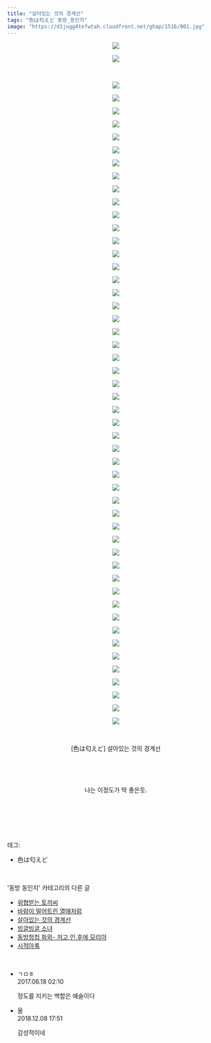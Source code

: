```yaml
---
title: "살아있는 것의 경계선"
tags: "色は匂えど 동방_동인지"
image: "https://d1jugg4tefwtah.cloudfront.net/ghap/1516/001.jpg"
---
```

<div class="article">
<p style="text-align: center; clear: none; float: none;"><img src="{{ site.imgserver11 }}/ghap/1516/001.jpg"/></p>
<p style="text-align: center; clear: none; float: none;"><img src="{{ site.imgserver11 }}/ghap/1516/002.jpg"/></p>
<p style="text-align: center; clear: none; float: none;"><br/></p>
<p style="text-align: center; clear: none; float: none;"><img src="{{ site.imgserver11 }}/ghap/1516/003.jpg"/></p>
<p style="text-align: center; clear: none; float: none;"><img src="{{ site.imgserver11 }}/ghap/1516/004.jpg"/></p>
<p style="text-align: center; clear: none; float: none;"><img src="{{ site.imgserver11 }}/ghap/1516/005.jpg"/></p>
<p style="text-align: center; clear: none; float: none;"><img src="{{ site.imgserver11 }}/ghap/1516/006.jpg"/></p>
<p style="text-align: center; clear: none; float: none;"><img src="{{ site.imgserver11 }}/ghap/1516/007.jpg"/></p>
<p style="text-align: center; clear: none; float: none;"><img src="{{ site.imgserver11 }}/ghap/1516/008.jpg"/></p>
<p style="text-align: center; clear: none; float: none;"><img src="{{ site.imgserver11 }}/ghap/1516/009.jpg"/></p>
<p style="text-align: center; clear: none; float: none;"><img src="{{ site.imgserver11 }}/ghap/1516/010.jpg"/></p>
<p style="text-align: center; clear: none; float: none;"><img src="{{ site.imgserver11 }}/ghap/1516/011.jpg"/></p>
<p style="text-align: center; clear: none; float: none;"><img src="{{ site.imgserver11 }}/ghap/1516/012.jpg"/></p>
<p style="text-align: center; clear: none; float: none;"><img src="{{ site.imgserver11 }}/ghap/1516/013.jpg"/></p>
<p style="text-align: center; clear: none; float: none;"><img src="{{ site.imgserver11 }}/ghap/1516/014.jpg"/></p>
<p style="text-align: center; clear: none; float: none;"><img src="{{ site.imgserver11 }}/ghap/1516/015.jpg"/></p>
<p style="text-align: center; clear: none; float: none;"><img src="{{ site.imgserver11 }}/ghap/1516/016.jpg"/></p>
<p style="text-align: center; clear: none; float: none;"><img src="{{ site.imgserver11 }}/ghap/1516/017.jpg"/></p>
<p style="text-align: center; clear: none; float: none;"><img src="{{ site.imgserver11 }}/ghap/1516/018.jpg"/></p>
<p style="text-align: center; clear: none; float: none;"><img src="{{ site.imgserver11 }}/ghap/1516/019.jpg"/></p>
<p style="text-align: center; clear: none; float: none;"><img src="{{ site.imgserver11 }}/ghap/1516/020.jpg"/></p>
<p style="text-align: center; clear: none; float: none;"><img src="{{ site.imgserver11 }}/ghap/1516/021.jpg"/></p>
<p style="text-align: center; clear: none; float: none;"><img src="{{ site.imgserver11 }}/ghap/1516/022.jpg"/></p>
<p style="text-align: center; clear: none; float: none;"><img src="{{ site.imgserver11 }}/ghap/1516/023.jpg"/></p>
<p style="text-align: center; clear: none; float: none;"><img src="{{ site.imgserver11 }}/ghap/1516/024.jpg"/></p>
<p style="text-align: center; clear: none; float: none;"><img src="{{ site.imgserver11 }}/ghap/1516/025.jpg"/></p>
<p style="text-align: center; clear: none; float: none;"><img src="{{ site.imgserver11 }}/ghap/1516/026.jpg"/></p>
<p style="text-align: center; clear: none; float: none;"><img src="{{ site.imgserver11 }}/ghap/1516/027.jpg"/></p>
<p style="text-align: center; clear: none; float: none;"><img src="{{ site.imgserver11 }}/ghap/1516/028.jpg"/></p>
<p style="text-align: center; clear: none; float: none;"><img src="{{ site.imgserver11 }}/ghap/1516/029.jpg"/></p>
<p style="text-align: center; clear: none; float: none;"><img src="{{ site.imgserver11 }}/ghap/1516/030.jpg"/></p>
<p style="text-align: center; clear: none; float: none;"><img src="{{ site.imgserver11 }}/ghap/1516/031.jpg"/></p>
<p style="text-align: center; clear: none; float: none;"><img src="{{ site.imgserver11 }}/ghap/1516/032.jpg"/></p>
<p style="text-align: center; clear: none; float: none;"><img src="{{ site.imgserver11 }}/ghap/1516/033.jpg"/></p>
<p style="text-align: center; clear: none; float: none;"><img src="{{ site.imgserver11 }}/ghap/1516/034.jpg"/></p>
<p style="text-align: center; clear: none; float: none;"><img src="{{ site.imgserver11 }}/ghap/1516/035.jpg"/></p>
<p style="text-align: center; clear: none; float: none;"><img src="{{ site.imgserver11 }}/ghap/1516/036.jpg"/></p>
<p style="text-align: center; clear: none; float: none;"><img src="{{ site.imgserver11 }}/ghap/1516/037.jpg"/></p>
<p style="text-align: center; clear: none; float: none;"><img src="{{ site.imgserver11 }}/ghap/1516/038.jpg"/></p>
<p style="text-align: center; clear: none; float: none;"><img src="{{ site.imgserver11 }}/ghap/1516/039.jpg"/></p>
<p style="text-align: center; clear: none; float: none;"><img src="{{ site.imgserver11 }}/ghap/1516/040.jpg"/></p>
<p style="text-align: center; clear: none; float: none;"><img src="{{ site.imgserver11 }}/ghap/1516/041.jpg"/></p>
<p style="text-align: center; clear: none; float: none;"><img src="{{ site.imgserver11 }}/ghap/1516/042.jpg"/></p>
<p style="text-align: center; clear: none; float: none;"><img src="{{ site.imgserver11 }}/ghap/1516/043.jpg"/></p>
<p style="text-align: center; clear: none; float: none;"><img src="{{ site.imgserver11 }}/ghap/1516/044.jpg"/></p>
<p style="text-align: center; clear: none; float: none;"><img src="{{ site.imgserver11 }}/ghap/1516/045.jpg"/></p>
<p style="text-align: center; clear: none; float: none;"><img src="{{ site.imgserver11 }}/ghap/1516/046.jpg"/></p>
<p style="text-align: center; clear: none; float: none;"><img src="{{ site.imgserver11 }}/ghap/1516/047.jpg"/></p>
<p style="text-align: center; clear: none; float: none;"><img src="{{ site.imgserver11 }}/ghap/1516/048.jpg"/></p>
<p style="text-align: center; clear: none; float: none;"><img src="{{ site.imgserver11 }}/ghap/1516/049.jpg"/></p>
<p style="text-align: center; clear: none; float: none;"><img src="{{ site.imgserver11 }}/ghap/1516/050.jpg"/></p>
<p style="text-align: center; clear: none; float: none;"><img src="{{ site.imgserver11 }}/ghap/1516/051.jpg"/></p>
<p style="text-align: center; clear: none; float: none;"><img src="{{ site.imgserver11 }}/ghap/1516/052.jpg"/></p>
<p style="text-align: center; clear: none; float: none;"><br/></p>
<p style="text-align: center; clear: none; float: none;">[色は匂えど] 살아있는 것의 경계선</p>
<p style="text-align: center; clear: none; float: none;"><br/></p>
<p style="text-align: center; clear: none; float: none;"><br/></p>
<p style="text-align: center; clear: none; float: none;">나는 이정도가 딱 좋은듯.</p>
<p style="text-align: center; clear: none; float: none;"><br/></p>
<p><br/></p>
</div><br/>
<div class="tagTrail">
<p>태그: </p>
<ul>
<li>色は匂えど</li>
</ul>
</div><br/>
<div class="another">
<p>'동방 동인지' 카테고리의 다른 글</p>
<ul>
<li><a href="/ghap_1519">위협받는 토끼씨</a></li>
<li><a href="/ghap_1517">바람이 떨어트린 열매처럼</a></li>
<li><a href="/ghap_1516">살아있는 것의 경계선</a></li>
<li><a href="/ghap_1515">빙글빙글 소녀</a></li>
<li><a href="/ghap_1514">동방청첩 화외- 저고,인,후에 모리야</a></li>
<li><a href="/ghap_1513">시적아록</a></li>
</ul>
</div><br/>
<div class="cb_module cb_fluid">
<div class="cb_wrt cb_profile">
<div class="comment">
<ul>
<li class="cb_thumb_off" id="comment15016176">
<div class="cb_comment_area">
<div class="cb_info_area">
<div class="cb_section">
<span class="cb_nick_name">ㄱㅁㅎ</span>
</div>
<div class="cb_section">
<span class="cb_date">2017.06.18 02:10 </span>
</div>
</div>
<div class="cb_dsc_comment">
<p class="cb_dsc">
											정도를 지키는 백합은 예술이다
										</p>
</div>
</div></li>
<li class="cb_thumb_off" id="comment15383973">
<div class="cb_comment_area">
<div class="cb_info_area">
<div class="cb_section">
<span class="cb_nick_name">올</span>
</div>
<div class="cb_section">
<span class="cb_date">2018.12.08 17:51 </span>
</div>
</div>
<div class="cb_dsc_comment">
<p class="cb_dsc">
											감성적이네
										</p>
</div>
</div></li>
</ul>
</div>
</div><!-- commentList close -->
</div><br/>
